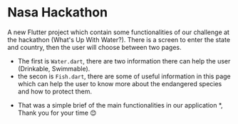# Nasa Hackathon

A new Flutter project which contain some functionalities of our challenge at the hackathon (What's Up With Water?). There is a screen to enter the state and country, then the user will choose between two pages.
  - The first is `Water.dart`, there are two information there can help the user (Drinkable, Swimmable).
  - the secon is `Fish.dart`, there are some of useful information in this page which can help the user to know more about the endangered species and how to protect them.

* That was a simple brief of the main functionalities in our application *,
  Thank you for your time 😊
